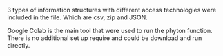 3 types of information structures with different access technologies were included in the file. Which are csv, zip and JSON.

Google Colab is the main tool that were used to run the phyton function. There is no additional set up require and could be download and run directly. 

